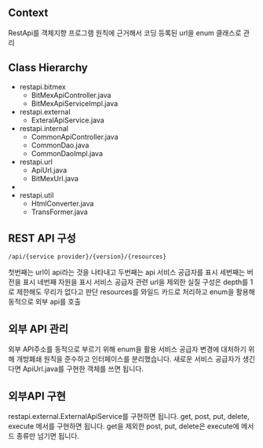 ## Context
RestApi를 객체지향 프로그램 원칙에 근거해서 코딩
등록된 url을 enum 클래스로 관리
## Class Hierarchy
<ul>
	<li>restapi.bitmex
		<ul>
			<li>BitMexApiController.java
			<li>BitMexApiServiceImpl.java
		</ul>
	<li>restapi.external
		<ul>
			<li>ExteralApiService.java
		</ul>
	<li>restapi.internal
		<ul>
			<li>CommonApiController.java
			<li>CommonDao.java
			<li>CommonDaoImpl.java
		</ul>
	<li>restapi.url
		<ul>
			<li>ApiUrl.java
			<li>BitMexUrl.java
		</ul>
	<li>
	<li>restapi.util
		<ul>
			<li>HtmlConverter.java
			<li>TransFormer.java
		</ul>	
</ul>

## REST API 구성
``` /api/{service provider}/{version}/{resources} ```

첫번째는 url이 api라는 것을 나타내고
두번째는 api 서비스 공급자를 표시
세번째는 버전을 표시
네번째 자원을 표시
서비스 공급자 관련 url을 제외한 실질 구성은
depth를 1로 제한해도 무리가 없다고 판단
resources를   와일드 카드로 처리하고
enum을 활용해 동적으로 외부 api를 호출

## 외부 API 관리
외부 API주소를 동적으로 부르기 위해 enum을 활용
서비스 공급자 변경에 대처하기 위해 개방폐쇄 원칙을 준수하고 인터페이스를 분리했습니다.
새로운 서비스 공급자가 생긴다면 ApiUrl.java를 구현한 객체를 쓰면 됩니다.

## 외부API 구현
restapi.external.ExternalApiService를 구현하면 됩니다.
get,  post, put, delete, execute 메서를 구현하면 됩니다.
get을 제외한 post, put, delete은 execute에 메서드 종류만 넘기면 됩니다.
